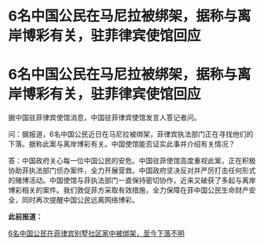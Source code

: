 # 6名中国公民在马尼拉被绑架，据称与离岸博彩有关，驻菲律宾使馆回应

# 6名中国公民在马尼拉被绑架，据称与离岸博彩有关，驻菲律宾使馆回应

据中国驻菲律宾使馆消息，中国驻菲律宾使馆发言人答记者问。

问：据报道，6名中国公民近日在马尼拉被绑架，菲律宾执法部门正在寻找他们的下落。据称此案与离岸博彩有关。中国使馆能否证实此事并介绍有关情况？

答：中国政府关心每一位中国公民的安危。中国驻菲使馆高度重视此案，正在积极协助菲执法部门侦办案件，全力开展营救。中国政府坚决反对并严厉打击任何形式的赌博活动。中国使馆与菲执法部门一直保持密切协作，近来又破获了多起与离岸博彩相关的案件。我们敦促菲方采取有效措施，全力保障在菲中国公民生命财产安全，同时再次提醒中国公民远离网络博彩。

**此前报道：**

[6名中国公民在菲律宾别墅社区家中被绑架，至今下落不明](https://new.qq.com/rain/a/20231103A072OW00)

